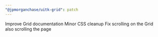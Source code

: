```yaml
---
"@jpmorganchase/uitk-grid": patch
---
```


Improve Grid documentation
Minor CSS cleanup
Fix scrolling on the Grid also scrolling the page
